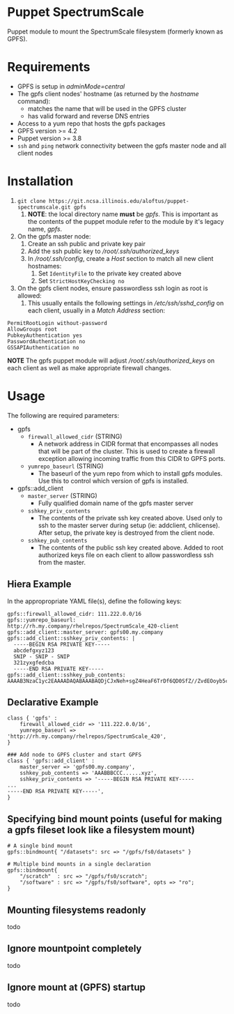 # Puppet SpectrumScale
Puppet module to mount the SpectrumScale filesystem (formerly known as GPFS).

# Requirements
* GPFS is setup in *adminMode=central*
* The gpfs client nodes' hostname (as returned by the *hostname* command):
  * matches the name that will be used in the GPFS cluster
  * has valid forward and reverse DNS entries
* Access to a yum repo that hosts the gpfs packages
* GPFS version >= 4.2
* Puppet version >= 3.8 
* `ssh` and `ping` network connectivity between the gpfs master node and all
  client nodes

# Installation
1.  `git clone https://git.ncsa.illinois.edu/aloftus/puppet-spectrumscale.git gpfs`
    1. **NOTE**: the local directory name **must** be *gpfs*. 
    This is important as the contents of the puppet module refer to the module by it's legacy name, 
    *gpfs*.
1. On the gpfs master node:
    1. Create an ssh public and private key pair
    1. Add the ssh public key to */root/.ssh/authorized_keys*
    1. In */root/.ssh/config*, create a *Host* section to match all new client hostnames:
        1. Set `IdentityFile` to the private key created above
        1. Set `StrictHostKeyChecking no`
1. On the gpfs client nodes, ensure passwordless ssh login as root is allowed:
    1. This usually entails the following settings in */etc/ssh/sshd_config* on each client, usually in a *Match Address* section:
```
PermitRootLogin without-password
AllowGroups root
PubkeyAuthentication yes
PasswordAuthentication no
GSSAPIAuthentication no
```

**NOTE** The gpfs puppet module will adjust */root/.ssh/authorized_keys* on each client as well as make appropriate firewall changes.

# Usage
The following are required parameters:
* gpfs
    * `firewall_allowed_cidr` (STRING)
        * A network address in CIDR format that encompasses all nodes that will be
        part of the cluster.  This is used to create a firewall exception
        allowing incoming traffic from this CIDR to GPFS ports.
    * `yumrepo_baseurl` (STRING)
        * The baseurl of the yum repo from which to install gpfs modules.
        Use this to control which version of gpfs is installed.
* gpfs::add_client
    * `master_server` (STRING)
        * Fully qualified domain name of the gpfs master server
    * `sshkey_priv_contents`
        * The contents of the private ssh key created above.
        Used only to ssh to the master server during setup (ie: addclient,
        chlicense).  After setup, the private key is destroyed from the client node.
    * `sshkey_pub_contents`
        * The contents of the public ssh key created above.  Added to root
        authorized keys file on each client to allow passwordless ssh from the
        master.

## Hiera Example
In the appropropriate YAML file(s), define the following keys:
```
gpfs::firewall_allowed_cidr: 111.222.0.0/16
gpfs::yumrepo_baseurl: http://rh.my.company/rhelrepos/SpectrumScale_420-client
gpfs::add_client::master_server: gpfs00.my.company
gpfs::add_client::sshkey_priv_contents: |
  -----BEGIN RSA PRIVATE KEY-----
  abcdefgxyz123
  SNIP - SNIP - SNIP
  321zyxgfedcba
  -----END RSA PRIVATE KEY-----
gpfs::add_client::sshkey_pub_contents: AAAAB3NzaC1yc2EAAAADAQABAAABAQDjCJxNeh+sgZ4HeaF6TrDf6QD0SfZ//ZvdEOoyb5cBMS7hqPBuDbwMtpI9+80sCmtwTVLW0S09e8oG+2q68LNZxXBjIDr9b4n6GnUIxphTtVxkG8AIbvmVhD1QzoeGEMVQlpFKsHyJoWYyg5PDFdgpcpxNdue0CcLjSNDe1hXnUmOCwLjBvXkDkf2ROmdGRD3e+7HEXlesfIreXxuMTwcDK/2Q8XoB7EHgL5APm1GzrISE7Pd15ShED4klF+uivbs0B/V6fNdF0BmYjB7AqY+W7jCP6T1MrsJgLYIQiJfa7vb2Gmd7E39N3HyZiUKex0Sey3h1ld96zRcIeeEguPkx
```

## Declarative Example
```
class { 'gpfs' :
    firewall_allowed_cidr => '111.222.0.0/16',
    yumrepo_baseurl => 'http://rh.my.company/rhelrepos/SpectrumScale_420',
}

### Add node to GPFS cluster and start GPFS
class { 'gpfs::add_client' :
    master_server => 'gpfs00.my.company',
    sshkey_pub_contents => 'AAABBBCCC......xyz',
    sshkey_priv_contents => '-----BEGIN RSA PRIVATE KEY-----
...
-----END RSA PRIVATE KEY-----',
}
```

## Specifying bind mount points (useful for making a gpfs fileset look like a filesystem mount)
```
# A single bind mount
gpfs::bindmount{ "/datasets": src => "/gpfs/fs0/datasets" }

# Multiple bind mounts in a single declaration
gpfs::bindmount{
    "/scratch"  : src => "/gpfs/fs0/scratch";
    "/software" : src => "/gpfs/fs0/software", opts => "ro";
}
```

## Mounting filesystems readonly
todo

## Ignore mountpoint completely
todo

## Ignore mount at (GPFS) startup
todo
